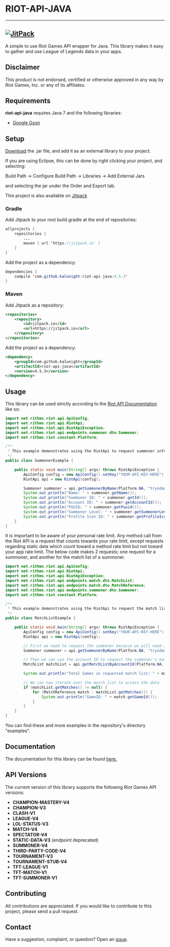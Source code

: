 # RIOT-API-JAVA
----------
[![JitPack](https://img.shields.io/github/tag/kalunight/riot-api-java.svg?label=maven)](https://jitpack.io/#kalunight/riot-api-java/4.5.3)
----------

A simple to use Riot Games API wrapper for Java.
This library makes it easy to gather and use League of Legends data in your apps.

## Disclaimer
This product is not endorsed, certified or otherwise approved in any way by Riot Games, Inc. or any of its affiliates.

## Requirements

**riot-api-java** requires Java 7 and the following libraries:
- [Google Gson](https://code.google.com/p/google-gson/)

## Setup

[Download](https://github.com/kalunight/riot-api-java/releases) the .jar file, and add it as an external library to your project.

If you are using Eclipse, this can be done by right clicking your project, and selecting:

Build Path -> Configure Build Path -> Libraries -> Add External Jars

and selecting the jar under the Order and Export tab.

This project is also available on [Jitpack](https://jitpack.io/#kalunight/riot-api-java/4.5.3)

### Gradle

Add Jitpack to your root build.gradle at the end of repositories:

```java
allprojects {
	repositories {
		...
		maven { url 'https://jitpack.io' }
	}
}
```

Add the project as a dependency:

```java
dependencies {
	compile 'com.github.kalunight:riot-api-java:4.5.3'
}
```

### Maven

Add Jitpack as a repository:

```xml
<repositories>
	<repository>
	    <id>jitpack.io</id>
	    <url>https://jitpack.io</url>
	</repository>
</repositories>
```

Add the project as a dependency:

```xml
<dependency>
    <groupId>com.github.kalunight</groupId>
    <artifactId>riot-api-java</artifactId>
    <version>4.5.3</version>
</dependency>
```

## Usage

This library can be used strictly according to the [Riot API Documentation](https://developer.riotgames.com/api/methods) like so:

```java
import net.rithms.riot.api.ApiConfig;
import net.rithms.riot.api.RiotApi;
import net.rithms.riot.api.RiotApiException;
import net.rithms.riot.api.endpoints.summoner.dto.Summoner;
import net.rithms.riot.constant.Platform;

/**
 * This example demonstrates using the RiotApi to request summoner information for a given summoner name
 */
public class SummonerExample {

	public static void main(String[] args) throws RiotApiException {
		ApiConfig config = new ApiConfig().setKey("YOUR-API-KEY-HERE");
		RiotApi api = new RiotApi(config);

		Summoner summoner = api.getSummonerByName(Platform.NA, "tryndamere");
		System.out.println("Name: " + summoner.getName());
		System.out.println("Summoner ID: " + summoner.getId());
		System.out.println("Account ID: " + summoner.getAccountId());
		System.out.println("PUUID: " + summoner.getPuuid());
		System.out.println("Summoner Level: " + summoner.getSummonerLevel());
		System.out.println("Profile Icon ID: " + summoner.getProfileIconId());
	}
}
```

It is important to be aware of your personal rate limit. Any method call from the Riot API is a request that counts towards your rate limit, except requests regarding static data which count toward a method rate limit but not toward your app rate limit. The below code makes 2 requests; one request for a summoner, and another for the match list of a summoner.

```java
import net.rithms.riot.api.ApiConfig;
import net.rithms.riot.api.RiotApi;
import net.rithms.riot.api.RiotApiException;
import net.rithms.riot.api.endpoints.match.dto.MatchList;
import net.rithms.riot.api.endpoints.match.dto.MatchReference;
import net.rithms.riot.api.endpoints.summoner.dto.Summoner;
import net.rithms.riot.constant.Platform;

/**
 * This example demonstrates using the RiotApi to request the match list for a given summoner name and iterating over the match list
 */
public class MatchListExample {

	public static void main(String[] args) throws RiotApiException {
		ApiConfig config = new ApiConfig().setKey("YOUR-API-KEY-HERE");
		RiotApi api = new RiotApi(config);

		// First we need to request the summoner because we will need it's account ID
		Summoner summoner = api.getSummonerByName(Platform.NA, "tryndamere");

		// Then we can use the account ID to request the summoner's match list
		MatchList matchList = api.getMatchListByAccountId(Platform.NA, summoner.getAccountId());

		System.out.println("Total Games in requested match list: " + matchList.getTotalGames());

		// We can now iterate over the match list to access the data
		if (matchList.getMatches() != null) {
			for (MatchReference match : matchList.getMatches()) {
				System.out.println("GameID: " + match.getGameId());
			}
		}
	}
}
```

You can find these and more examples in the repository's directory "examples".

## Documentation
The documentation for this library can be found [here.](http://taycaldwell.com/riot-api-java/doc/)

## API Versions
The current version of this library supports the following Riot Games API versions:
- **CHAMPION-MASTERY-V4**
- **CHAMPION-V3**
- **CLASH-V1**
- **LEAGUE-V4**
- **LOL-STATUS-V3**
- **MATCH-V4**
- **SPECTATOR-V4**
- **STATIC-DATA-V3** (endpoint deprecated)
- **SUMMONER-V4**
- **THIRD-PARTY-CODE-V4**
- **TOURNAMENT-V3**
- **TOURNAMENT-STUB-V4**
- **TFT-LEAGUE-V1**
- **TFT-MATCH-V1**
- **TFT-SUMMONER-V1**

## Contributing
All contributions are appreciated.
If you would like to contribute to this project, please send a pull request.

## Contact
Have a suggestion, complaint, or question? Open an [issue](https://github.com/kalunight/riot-api-java/issues).
